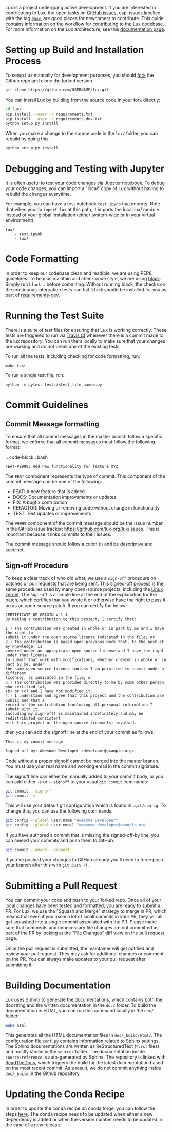 Lux is a project undergoing active development. If you are interested in contributing to Lux, the open tasks on [GitHub issues](https://github.com/lux-org/lux/issues), esp. issues labelled with the tag [`easy`](https://github.com/lux-org/lux/labels/easy), are good places for newcomers to contribute. This guide contains information on the workflow for contributing to the Lux codebase. For more information on the Lux architecture, see this [documentation page](https://lux-api.readthedocs.io/en/latest/source/advanced/architecture.html). 


# Setting up Build and Installation Process

To setup Lux manually for development purposes, you should [fork](https://docs.github.com/en/github/getting-started-with-github/fork-a-repo) the Github repo and clone the forked version.

```bash
git clone https://github.com/USERNAME/lux.git
```

You can install Lux by building from the source code in your fork directly:

```bash
cd lux/
pip install --user -r requirements.txt
pip install --user -r requirements-dev.txt
python setup.py install
```

When you make a change to the source code in the `lux/` folder, you can rebuild by doing this: 

```bash
python setup.py install
```

# Debugging and Testing with Jupyter

It is often useful to test your code changes via Jupyter notebook. To debug your code changes, you can import a "local" copy of Lux without having to rebuild the changes everytime.

For example, you can have a test notebook `test.ipynb` that imports. Note that when you do `import lux` at this path, it imports the local lux/ module instead of your global installation (either system-wide or in your virtual environment).

```
lux/
    - test.ipynb
    - lux/
```

# Code Formatting
In order to keep our codebase clean and readible, we are using PEP8 guidelines. To help us maintain and check code style, we are using [black](https://github.com/psf/black). Simply run `black .` before commiting. Without running black,  the checks on the continuous integration tests can fail. `black` should be installed for you as part of [requirements-dev](https://github.com/lux-org/lux/blob/master/requirements-dev.txt). 

# Running the Test Suite

There is a suite of test files for ensuring that Lux is working correctly. These tests are triggered to run via [Travis CI](https://travis-ci.com/lux-org/lux) whenever there is a commit made to the lux repository. You can run them locally to make sure that your changes are working and do not break any of the existing tests.

To run all the tests, including checking for code formatting, run:

```
make test
```

To run a single test file, run:

```
python -m pytest tests/<test_file_name>.py
```
# Commit Guidelines

## Commit Message formatting

To ensure that all commit messages in the master branch follow a specific format, we
enforce that all commit messages must follow the following format:

.. code-block:: bash

    FEAT-#9999: Add new functionality for feature XYZ

The ``FEAT`` component represents the type of commit. This component of the commit
message can be one of the following:

* FEAT: A new feature that is added
* DOCS: Documentation improvements or updates
* FIX: A bugfix contribution
* REFACTOR: Moving or removing code without change in functionality
* TEST: Test updates or improvements

The ``#9999`` component of the commit message should be the issue number in the 
GitHub issue tracker: https://github.com/lux-org/lux/issues. This is important
because it links commits to their issues.

The commit message should follow a colon (:) and be descriptive and succinct.

## Sign-off Procedure

To keep a clear track of who did what, we use a `sign-off` procedure on patches or pull requests that are being sent. This signed-off process is the same procedures used by many open-source projects, including the [Linux kernel](https://www.kernel.org/doc/html/v4.17/process/submitting-patches.html). The sign-off is a simple line at the end of the explanation
for the patch, which certifies that you wrote it or otherwise have the right to pass it
on as an open-source patch. If you can certify the below:

```
CERTIFICATE OF ORIGIN V 1.1
By making a contribution to this project, I certify that:

1.) The contribution was created in whole or in part by me and I have the right to
submit it under the open source license indicated in the file; or
2.) The contribution is based upon previous work that, to the best of my knowledge, is
covered under an appropriate open source license and I have the right under that license
to submit that work with modifications, whether created in whole or in part by me, under
the same open source license (unless I am permitted to submit under a different
license), as indicated in the file; or
3.) The contribution was provided directly to me by some other person who certified (a),
(b) or (c) and I have not modified it.
4.) I understand and agree that this project and the contribution are public and that a
record of the contribution (including all personal information I submit with it,
including my sign-off) is maintained indefinitely and may be redistributed consistent
with this project or the open source license(s) involved.
```

then you can add the signoff line at the end of your commit as follows: 

```bash
This is my commit message

Signed-off-by: Awesome Developer <developer@example.org>
```

Code without a proper signoff cannot be merged into the
master branch. You must use your real name and working email in the commit signature.

The signoff line can either be manually added to your commit body, or you can add either ``-s``
or ``--signoff`` to your usual ``git commit`` commands:

```bash
git commit --signoff
git commit -s
```

This will use your default git configuration which is found in `.git/config`. To change
this, you can use the following commands:

```bash
git config --global user.name "Awesome Developer"
git config --global user.email "awesome.developer@example.org"
```

If you have authored a commit that is missing the signed-off-by line, you can amend your
commits and push them to GitHub.

```bash
git commit --amend --signoff
```

If you've pushed your changes to GitHub already you'll need to force push your branch
after this with ``git push -f``.

# Submitting a Pull Request

You can commit your code and push to your forked repo. Once all of your local changes have been tested and formatted, you are ready to submit a PR. For Lux, we use the "Squash and Merge" strategy to merge in PR, which means that even if you make a lot of small commits in your PR, they will all get squashed into a single commit associated with the PR. Please make sure that comments and unnecessary file changes are not committed as part of the PR by looking at the "File Changes" diff view on the pull request page.
    
Once the pull request is submitted, the maintainer will get notified and review your pull request. They may ask for additional changes or comment on the PR. You can always make updates to your pull request after submitting it.

# Building Documentation

Lux uses [Sphinx](https://www.sphinx-doc.org/en/master/) to generate the documentations, which contains both the docstring and the written documentation in the `doc/` folder. To build the documentation in HTML, you can run this command locally in the `doc/` folder:

```bash
make html
```

This generates all the HTML documentation files in `doc/_build/html/`. The configuration file `conf.py` contains information related to Sphinx settings. The Sphinx documentations are written as ReStructuredText (`*.rst` files) and mostly stored in the `source/` folder. The documentation inside `source/reference` is auto-generated by Sphinx. The repository is linked with [ReadTheDocs](https://readthedocs.org/projects/lux-api/), which triggers the build for the latest documentation based on the most recent commit. As a result, we do not commit anything inside `doc/_build` in the Github repository.

# Updating the Conda Recipe

In order to update the conda recipe on conda forge, you can follow the steps [here](https://conda-forge.org/#update_recipe). The conda recipe needs to be updated when either a new dependency is added or when the version number needs to be updated in the case of a new release. 
